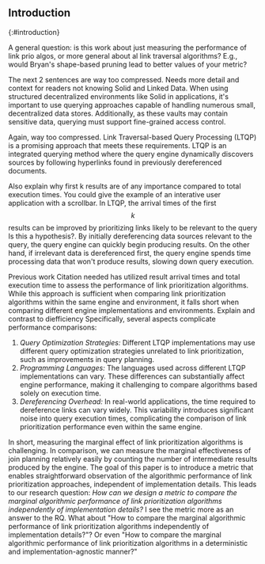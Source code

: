 ## Introduction
{:#introduction}

<span class="comment" data-author="RT">A general question: is this work about just measuring the performance of link prio algos, or more general about al link traversal algorithms? E.g., would Bryan's shape-based pruning lead to better values of your metric?</span>

<span class="comment" data-author="RT">The next 2 sentences are way too compressed. Needs more detail and context for readers not knowing Solid and Linked Data.</span>
When using structured decentralized environments like Solid in applications, it's important to use querying approaches capable of handling numerous small, decentralized data stores. Additionally, as these vaults may contain sensitive data, querying must support fine-grained access control.

<span class="comment" data-author="RT">Again, way too compressed.</span>
Link Traversal-based Query Processing (LTQP) is a promising approach that meets these requirements. LTQP is an integrated querying method where the query engine dynamically discovers sources by following hyperlinks found in previously dereferenced documents.

<span class="comment" data-author="RT">Also explain why first k results are of any importance compared to total execution times. You could give the example of an interative user application with a scrollbar.</span>
In LTQP, the arrival times of the first $$ k $$ results can be improved by prioritizing links likely to be relevant to the query <span class="comment" data-author="RT">Is this a hypothesis?</span>. By initially dereferencing data sources relevant to the query, the query engine can quickly begin producing results. On the other hand, if irrelevant data is dereferenced first, the query engine spends time processing data that won't produce results, slowing down query execution.

Previous work <span class="comment" data-author="RT">Citation needed</span> has utilized result arrival times and total execution time to assess the performance of link prioritization algorithms. 
While this approach is sufficient when comparing link prioritization algorithms within the same engine and environment, it falls short when comparing different engine implementations and environments.
<span class="comment" data-author="RT">Explain and contrast to diefficiency</span>
Specifically, several aspects complicate performance comparisons:

1. _Query Optimization Strategies:_ Different LTQP implementations may use different query optimization strategies unrelated to link prioritization, such as improvements in query planning. 
2. _Programming Languages:_ The languages used across different LTQP implementations can vary. 
These differences can substantially affect engine performance, making it challenging to compare algorithms based solely on execution time.
3. _Dereferencing Overhead:_ In real-world applications, the time required to dereference links can vary widely. This variability introduces significant noise into query execution times, complicating the comparison of link prioritization performance even within the same engine.

In short, measuring the marginal effect of link prioritization algorithms is challenging. 
In comparison, we can measure the marginal effectiveness of join planning relatively easily by counting the number of intermediate results produced by the engine. 
The goal of this paper is to introduce a metric that enables straightforward observation of the algorithmic performance of link prioritization approaches, independent of implementation details. 
This leads to our research question: _How can we design a metric to compare the marginal algorithmic performance of link prioritization algorithms independently of implementation details?_
<span class="comment" data-author="RT">I see the metric more as an answer to the RQ. What about "How to compare the marginal algorithmic performance of link prioritization algorithms independently of implementation details?"?</span>
<span class="comment" data-author="RT">Or even "How to compare the marginal algorithmic performance of link prioritization algorithms in a deterministic and implementation-agnostic manner?"</span>

<!-- 
1. Talk about why we need LTQP
2. Introduce how link prioritiation can improve the effectiveness of LTQP in real-world applications
3. Explain the difficulty in discerning the marginal effect of link prioritization on query performance due to
    1. Differences in optimization strategies of different query engines  
    2. Usage of different languages (implementation in C might be faster than javascript, but fulfill different purposes so not a fair comparison)
    3. Variance in document request time
4. Draw parallel with join optimization and the number of intermediate results, as this also is a good way to get the marginal effect of join optimization
5. Research question: How can we design a metric to allow the comparison of the marginal algorithmic performance of link prioritization algorithms independent from implementation details?
6. Introduce the idea of the metric
    1. Represent the algorithmic performance of link prioritization algorithms independent of total query engine performance, thus allowing easy cross-engine comparisons
    2. Provide the optimal perfromance of link priortization algorithms to indicate how much performance is still available for link priorization algorithms -->
